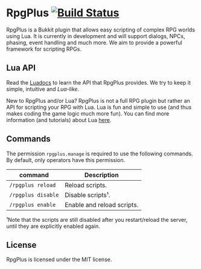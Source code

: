 # RpgPlus [![Build Status](https://travis-ci.org/leMaik/RpgPlus.svg?branch=master)](https://travis-ci.org/leMaik/RpgPlus)
RpgPlus is a Bukkit plugin that allows easy scripting of complex RPG worlds using Lua. It is currently in development
and will support dialogs, NPCs, phasing, event handling and much more. We aim to provide a powerful framework for
scripting RPGs.

## Lua API
Read the [Luadocs][luadoc] to learn the API that RpgPlus provides. We try to keep it simple, intuitive and *Lua-like*.

New to RpgPlus and/or Lua? RpgPlus is not a full RPG plugin but rather an API for scripting your RPG with Lua. Lua is fun
and simple to use (and thus makes coding the game logic much more fun). You can find more information (and tutorials) about Lua [here][lua].

[lua]:http://www.lua.org/start.html
[luadoc]:http://lemaik.github.io/RpgPlus/lua-api

## Commands
The permission `rpgplus.manage` is required to use the following commands. By default, only operators have this permission.

| command              | Description                   |
|----------------------|-------------------------------|
| `/rpgplus reload`    | Reload scripts.               |
| `/rpgplus disable`   | Disable scripts¹.             |
| `/rpgplus enable`    | Enable and reload scripts.    |

¹Note that the scripts are still disabled after you restart/reload the server, until they are explicitly
enabled again.

## License
RpgPlus is licensed under the MIT license.
